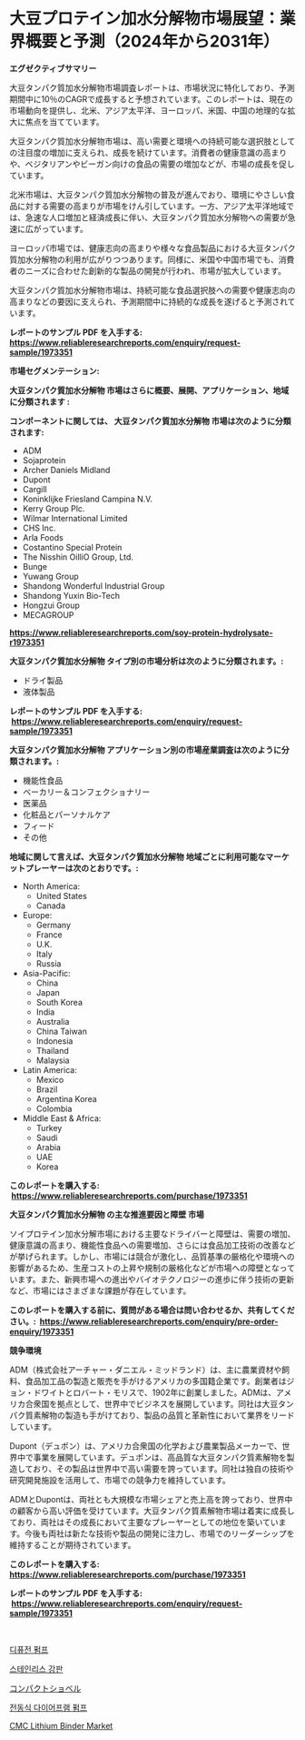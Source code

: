 <p><h1>大豆プロテイン加水分解物市場展望：業界概要と予測（2024年から2031年）</h1></p><p><strong>エグゼクティブサマリー</strong></p>
<p><p>大豆タンパク質加水分解物市場調査レポートは、市場状況に特化しており、予測期間中に10％のCAGRで成長すると予想されています。このレポートは、現在の市場動向を提供し、北米、アジア太平洋、ヨーロッパ、米国、中国の地理的な拡大に焦点を当てています。</p><p>大豆タンパク質加水分解物市場は、高い需要と環境への持続可能な選択肢としての注目度の増加に支えられ、成長を続けています。消費者の健康意識の高まりや、ベジタリアンやビーガン向けの食品の需要の増加などが、市場の成長を促しています。</p><p>北米市場は、大豆タンパク質加水分解物の普及が進んでおり、環境にやさしい食品に対する需要の高まりが市場をけん引しています。一方、アジア太平洋地域では、急速な人口増加と経済成長に伴い、大豆タンパク質加水分解物への需要が急速に広がっています。</p><p>ヨーロッパ市場では、健康志向の高まりや様々な食品製品における大豆タンパク質加水分解物の利用が広がりつつあります。同様に、米国や中国市場でも、消費者のニーズに合わせた創新的な製品の開発が行われ、市場が拡大しています。</p><p>大豆タンパク質加水分解物市場は、持続可能な食品選択肢への需要や健康志向の高まりなどの要因に支えられ、予測期間中に持続的な成長を遂げると予測されています。</p></p>
<p><strong>レポートのサンプル PDF を入手する: <a href="https://www.reliableresearchreports.com/enquiry/request-sample/1973351">https://www.reliableresearchreports.com/enquiry/request-sample/1973351</a></strong></p>
<p><strong>市場セグメンテーション:</strong></p>
<p><strong> 大豆タンパク質加水分解物 市場はさらに概要、展開、アプリケーション、地域に分類されます :</strong></p>
<p><strong>コンポーネントに関しては、 大豆タンパク質加水分解物 市場は次のように分類されます: &nbsp;</strong></p>
<p><ul><li>ADM</li><li>Sojaprotein</li><li>Archer Daniels Midland</li><li>Dupont</li><li>Cargill</li><li>Koninklijke Friesland Campina N.V.</li><li>Kerry Group Plc.</li><li>Wilmar International Limited</li><li>CHS Inc.</li><li>Arla Foods</li><li>Costantino Special Protein</li><li>The Nisshin OilliO Group, Ltd.</li><li>Bunge</li><li>Yuwang Group</li><li>Shandong Wonderful Industrial Group</li><li>Shandong Yuxin Bio-Tech</li><li>Hongzui Group</li><li>MECAGROUP</li></ul></p>
<p><strong><a href="https://www.reliableresearchreports.com/soy-protein-hydrolysate-r1973351">https://www.reliableresearchreports.com/soy-protein-hydrolysate-r1973351</a></strong></p>
<p><strong> 大豆タンパク質加水分解物 タイプ別の市場分析は次のように分類されます。:</strong></p>
<p><ul><li>ドライ製品</li><li>液体製品</li></ul></p>
<p><strong>レポートのサンプル PDF を入手する: &nbsp;<a href="https://www.reliableresearchreports.com/enquiry/request-sample/1973351">https://www.reliableresearchreports.com/enquiry/request-sample/1973351</a></strong></p>
<p><strong> 大豆タンパク質加水分解物 アプリケーション別の市場産業調査は次のように分類されます。:</strong></p>
<p><ul><li>機能性食品</li><li>ベーカリー＆コンフェクショナリー</li><li>医薬品</li><li>化粧品とパーソナルケア</li><li>フィード</li><li>その他</li></ul></p>
<p><strong>地域に関して言えば、大豆タンパク質加水分解物 地域ごとに利用可能なマーケットプレーヤーは次のとおりです。:</strong></p>
<p><ul>
    <li>
        North America:
        <ul>
            <li>United States</li>
            <li>Canada</li>
        </ul>
    </li>
    <li>
        Europe:
        <ul>
            <li>Germany</li>
            <li>France</li>
            <li>U.K.</li>
            <li>Italy</li>
            <li>Russia</li>
        </ul>
    </li>
    <li>
        Asia-Pacific:
        <ul>
            <li>China</li>
            <li>Japan</li>
            <li>South Korea</li>
            <li>India</li>
            <li>Australia</li>
            <li>China Taiwan</li>
            <li>Indonesia</li>
            <li>Thailand</li>
            <li>Malaysia</li>
        </ul>
    </li>
    <li>
        Latin America:
        <ul>
            <li>Mexico</li>
            <li>Brazil</li>
            <li>Argentina Korea</li>
            <li>Colombia</li>
        </ul>
    </li>
    <li>
        Middle East & Africa:
        <ul>
            <li>Turkey</li>
            <li>Saudi</li>
            <li>Arabia</li>
            <li>UAE</li>
            <li>Korea</li>
        </ul>
    </li>
    </ul></p>
<p><strong>このレポートを購入する: &nbsp;<a href="https://www.reliableresearchreports.com/purchase/1973351">https://www.reliableresearchreports.com/purchase/1973351</a></strong></p>
<p><strong>大豆タンパク質加水分解物 の主な推進要因と障壁 市場</strong></p>
<p><p>ソイプロテイン加水分解市場における主要なドライバーと障壁は、需要の増加、健康意識の高まり、機能性食品への需要増加、さらには食品加工技術の改善などが挙げられます。しかし、市場には競合が激化し、品質基準の厳格化や環境への影響があるため、生産コストの上昇や規制の厳格化などが市場への障壁となっています。また、新興市場への進出やバイオテクノロジーの進歩に伴う技術の更新など、市場にはさまざまな課題が存在しています。</p></p>
<p><strong>このレポートを購入する前に、質問がある場合は問い合わせるか、共有してください。:&nbsp; <a href="https://www.reliableresearchreports.com/enquiry/pre-order-enquiry/1973351">https://www.reliableresearchreports.com/enquiry/pre-order-enquiry/1973351</a></strong></p>
<p><strong>競争環境</strong></p>
<p><p>ADM（株式会社アーチャー・ダニエル・ミッドランド）は、主に農業資材や飼料、食品加工品の製造と販売を手がけるアメリカの多国籍企業です。創業者はジョン・ドワイトとロバート・モリスで、1902年に創業しました。ADMは、アメリカ合衆国を拠点として、世界中でビジネスを展開しています。同社は大豆タンパク質素解物の製造も手がけており、製品の品質と革新性において業界をリードしています。</p><p>Dupont（デュポン）は、アメリカ合衆国の化学および農業製品メーカーで、世界中で事業を展開しています。デュポンは、高品質な大豆タンパク質素解物を製造しており、その製品は世界中で高い需要を誇っています。同社は独自の技術や研究開発施設を活用して、市場での競争力を維持しています。</p><p>ADMとDupontは、両社とも大規模な市場シェアと売上高を誇っており、世界中の顧客から高い評価を受けています。大豆タンパク質素解物市場は着実に成長しており、両社はその成長において主要なプレーヤーとしての地位を築いています。今後も両社は新たな技術や製品の開発に注力し、市場でのリーダーシップを維持することが期待されています。</p></p>
<p><strong>このレポートを購入する: &nbsp; <a href="https://www.reliableresearchreports.com/purchase/1973351">https://www.reliableresearchreports.com/purchase/1973351</a></strong></p>
<p><strong>レポートのサンプル PDF を入手する: &nbsp;<a href="https://www.reliableresearchreports.com/enquiry/request-sample/1973351">https://www.reliableresearchreports.com/enquiry/request-sample/1973351</a></strong><strong></strong></p>
<p>&nbsp;</p>
<p><p><a href="https://medium.com/@cleocarroll2023/%ED%99%95%EC%82%B0-%ED%8E%8C%ED%94%84-%EC%8B%9C%EC%9E%A5-%EC%84%B1%EA%B3%B5%EC%A0%81%EC%9D%B8-%EB%B9%84%EC%A6%88%EB%8B%88%EC%8A%A4-%EC%A0%84%EB%9E%B5%EC%9D%98-%EC%97%B4%EC%87%A0-2031%EB%85%84%EA%B9%8C%EC%A7%80-%EC%98%88%EC%83%81-808597a7513f">디퓨전 펌프</a></p><p><a href="https://medium.com/@cleocarroll2023/%EC%8A%A4%ED%85%8C%EC%9D%B8%EB%A6%AC%EC%8A%A4-%EC%8A%A4%ED%8B%B8-%EC%8B%9C%ED%8A%B8-%EC%8B%9C%EC%9E%A5-%EC%A0%90%EC%9C%A0%EC%9C%A8-%EC%A7%84%ED%99%94-%EB%B0%8F-%EC%8B%9C%EC%9E%A5-%EC%84%B1%EC%9E%A5-%EC%B6%94%EC%9D%B4-2024-2031-5e62e1eb303e">스테인리스 강판</a></p><p><a href="https://github.com/JacksonWiza1924/Market-Research-Report-List-1/blob/main/732498927020.md">コンパクトショベル</a></p><p><a href="https://github.com/RichardLueilwitz787/Market-Research-Report-List-1/blob/main/472987224940.md">전동식 다이어프램 펌프</a></p><p><a href="https://www.linkedin.com/pulse/cmc-lithium-binder-market-dynamics-2024-2031-also-its-trends-jrroc?trackingId=HQIO2O9SVuyCQUO94Vaktw%3D%3D">CMC Lithium Binder Market</a></p></p>